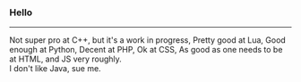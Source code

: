 ### Hello
<hr>

Not super pro at C++, but it's a work in progress,
Pretty good at Lua,
Good enough at Python,
Decent at PHP,
Ok at CSS,
As good as one needs to be at HTML,
and JS very roughly.
<br>
I don't like Java, sue me.

